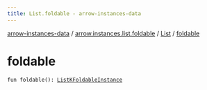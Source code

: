 ```yaml
---
title: List.foldable - arrow-instances-data
---
```


[arrow-instances-data](../../index.html) / [arrow.instances.list.foldable](../index.html) / [List](index.html) / [foldable](./foldable.html)

# foldable

`fun foldable(): `[`ListKFoldableInstance`](../../arrow.instances/-list-k-foldable-instance/index.html)
